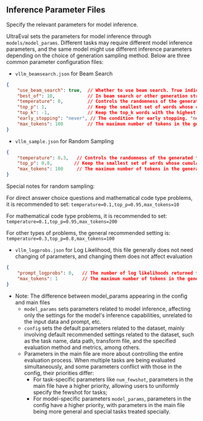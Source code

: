 ## Inference Parameter Files

Specify the relevant parameters for model inference.

UltraEval sets the parameters for model inference through `models/model_params`. Different tasks may require different model inference parameters, and the same model might use different inference parameters depending on the choice of generation sampling method. Below are three common parameter configuration files:

- `vllm_beamsearch.json` for Beam Search

```json
{
    "use_beam_search": true,  // Whether to use beam search. True indicates it is used, typically to improve the quality of generated text.
    "best_of": 10,            // In beam search or other generation strategies, choose the best output from this number of candidates.
    "temperature": 0,         // Controls the randomness of the generated text. A temperature of 0 means always choosing the highest probability word.
    "top_p": 1,               // Keep the smallest set of words whose cumulative probability reaches top_p, used to control the diversity of generated text. 1 means no filtering is applied.
    "top_k": -1,              // Keep the top_k words with the highest probability, used to control the diversity of generated text. -1 means no filtering is applied.
    "early_stopping": "never", // The condition for early stopping. "never" means generation will continue until the maximum number of tokens is reached.
    "max_tokens": 100         // The maximum number of tokens in the generated text.
}
```

- `vllm_sample.json` for Random Sampling

```json
{
    "temperature": 0.3,   // Controls the randomness of the generated text. A lower temperature (e.g., 0.1) means the generated text is more likely to lean towards high probability words, making it more deterministic and consistent.
    "top_p": 0.8,        // Keep the smallest set of words whose cumulative probability reaches 0.8. This means the model will only consider words that cumulatively reach 80% probability for generation, helping to ensure the diversity and reliability of generated text.
    "max_tokens": 100     // The maximum number of tokens in the generated text. Here set to 100, meaning the generated text will contain up to 100 tokens.
}
```

Special notes for random sampling:
    
 For direct answer choice questions and mathematical code type problems, it is recommended to set: `temperature=0.1,top_p=0.95,max_tokens=10`
    
 For mathematical code type problems, it is recommended to set: `temperature=0.1,top_p=0.95,max_tokens=200`
    
 For other types of problems, the general recommended setting is: `temperature=0.3,top_p=0.8,max_tokens=100`

- `vllm_logprobs.json` for Log Likelihood, this file generally does not need changing of parameters, and changing them does not affect evaluation

```json
{
    "prompt_logprobs": 0,   // The number of log likelihoods returned for each prompt token, not recommended to change
    "max_tokens": 1         // The maximum number of tokens in the generated text. Here set to 1, meaning that during loglikelihood inference, only one token is generated at a time.
}
```

- Note: The difference between model_params appearing in the config and main files
  - `model_params` sets parameters related to model inference, affecting only the settings for the model's inference capabilities, unrelated to the input data and prompt, etc.
  - `config` sets the default parameters related to the dataset, mainly involving default recommended settings related to the dataset, such as the task name, data path, transform file, and the specified evaluation method and metrics, among others.
  - Parameters in the main file are more about controlling the entire evaluation process. When multiple tasks are being evaluated simultaneously, and some parameters conflict with those in the config, their priorities differ:
    - For task-specific parameters like `num_fewshot`, parameters in the main file have a higher priority, allowing users to uniformly specify the fewshot for tasks;
    - For model-specific parameters `model_params`, parameters in the config have a higher priority, with parameters in the main file being more general and special tasks treated specially.